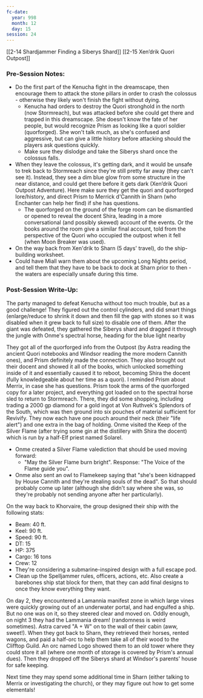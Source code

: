 ```yaml
---
fc-date:
  year: 998
  month: 12
  day: 15
session: 24
---
```

[[2-14  Shardjammer Finding a Siberys Shard]] [[2-15  Xen’drik Quori Outpost]]

### Pre-Session Notes:

* Do the first part of the Kenucha fight in the dreamscape, then encourage them to attack the stone pillars in order to crash the colossus - otherwise they likely won't finish the fight without dying.
	* Kenucha had orders to destroy the Quori stronghold in the north (now Stormreach), but was attacked before she could get there and trapped in this dreamscape. She doesn't know the fate of her people, but would recognize Prism as looking like a quori soldier (quorforged). She won't talk much, as she's confused and aggressive, but can give a little history before attacking should the players ask questions quickly.
	* Make sure they dislodge and take the Siberys shard once the colossus falls.
* When they leave the colossus, it's getting dark, and it would be unsafe to trek back to Stormreach since they're still pretty far away (they can't see it). Instead, they see a dim blue glow from some structure in the near distance, and could get there before it gets dark (Xen’drik Quori Outpost Adventure). Here make sure they get the quori and quorforged lore/history, and direct Prism to Merrick d'Cannith in Sharn (who Enchanter can help her find) if she has questions.
	* The quorforged on the ground of the forge room can be dismantled or opened to reveal the docent Shira, leading in a more conversational (and possibly skewed) account of the events. Or the books around the room give a similar final account, told from the perspective of the Quori who occupied the outpost when it fell (when Moon Breaker was used).
* On the way back from Xen'drik to Sharn (5 days' travel), do the ship-building worksheet.
* Could have Miall warn them about the upcoming Long Nights period, and tell them that they have to be back to dock at Sharn prior to then - the waters are especially unsafe during this time.

### Post-Session Write-Up:

The party managed to defeat Kenucha without too much trouble, but as a good challenge! They figured out the control cylinders, and did smart things (enlarge/reduce to shrink it down and then fill the gap with stones so it was disabled when it grew back to full size) to disable one of them. After the giant was defeated, they gathered the Siberys shard and dragged it through the jungle with Onme's spectral horse, heading for the blue light nearby

They got all of the quorforged info from the Outpost (by Astra reading the ancient Quori notebooks and Windsor reading the more modern Cannith ones), and Prism definitely made the connection. They also brought out their docent and showed it all of the books, which unlocked something inside of it and essentially caused it to reboot, becoming Shira the docent (fully knowledgeable about her time as a quori). I reminded Prism about Merrix, in case she has questions. Prism took the arms of the quorforged copy for a later project, and everything got loaded on to the spectral horse sled to return to Stormreach. There, they did some shopping, including trading a 2000 gp diamond for a gold ingot at Von Ruthvek's Splendors of the South, which was then ground into six pouches of material sufficient for Revivify. They now each have one pouch around their neck (their "life alert") and one extra in the bag of holding. Onme visited the Keep of the Silver Flame (after trying some gin at the distillery with Shira the docent) which is run by a half-Elf priest named Solarel.
* Onme created a Silver Flame valediction that should be used moving forward:
	* "May the Silver Flame burn bright". Response: "The Voice of the Flame guide you".
* Onme also sent an owl to Flamekeep saying that "she's been kidnapped by House Cannith and they're stealing souls of the dead". So that should probably come up later (although she didn't say where she was, so they're probably not sending anyone after her particularly).

On the way back to Khorvaire, the group designed their ship with the following stats:

- Beam: 40 ft.
- Keel: 90 ft.
- Speed: 90 ft.
- DT: 15
- HP: 375
- Cargo: 16 tons
- Crew: 12
- They're considering a submarine-inspired design with a full escape pod.
- Clean up the Spelljammer rules, officers, actions, etc. Also create a barebones ship stat block for them, that they can add final designs to once they know everything they want.

On day 2, they encountered a Lamannia manifest zone in which large vines were quickly growing out of an underwater portal, and had engulfed a ship. But no one was on it, so they steered clear and moved on. Oddly enough, on night 3 they had the Lammania dream! (randomness is weird sometimes). Astra carved "A + W" on to the wall of their cabin (aww, sweet!). When they got back to Sharn, they retrieved their horses, rented wagons, and paid a half-orc to help them take all of their wood to the Clifftop Guild. An orc named Logo showed them to an old tower where they could store it all (where one month of storage is covered by Prism's annual dues). Then they dropped off the Siberys shard at Windsor's parents' house for safe keeping.

Next time they may spend some additional time in Sharn (either talking to Merrix or investigating the church), or they may figure out how to get some elementals!

